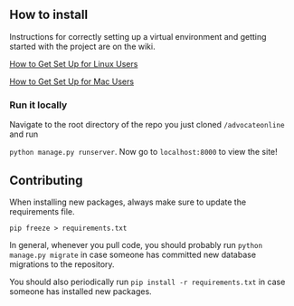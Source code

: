 ## How to install 

Instructions for correctly setting up a virtual environment and getting started with the project are on the wiki. 

[How to Get Set Up for Linux Users](https://github.com/harvardadvocate/advocateonline/wiki/How-to-Get-Set-Up-(Linux))

[How to Get Set Up for Mac Users](https://github.com/harvardadvocate/advocateonline/wiki/How-to-Get-Set-Up-(Mac))

### Run it locally
Navigate to the root directory of the repo you just cloned ```/advocateonline``` and run

```python manage.py runserver```. Now go to ```localhost:8000``` to view the site!

## Contributing

When installing new packages, always make sure to update the requirements file.
```
pip freeze > requirements.txt
```
In general, whenever you pull code, you should probably run ```python manage.py migrate``` in case someone has committed new database migrations to the repository.

You should also periodically run ```pip install -r requirements.txt``` in case someone has installed new packages. 

